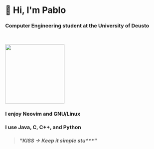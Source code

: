 <h1>👋 Hi, I'm Pablo</h1>

<h3><strong>Computer Engineering student at the University of Deusto</strong></h3><br><br>
<img src="https://github.com/pablo10diez2/pablo10diez2/blob/main/Izhikevich_-_Low_Resolution-ezgif.com-optimize.gif" width="190" />

<h3>I enjoy <strong>Neovim</strong> and <strong>GNU/Linux</strong></h3>
<h3>I use <strong>Java</strong>, <strong>C</strong>, <strong>C++</strong>, and <strong>Python</strong></h3>

<h3><blockquote><em>"KISS -> Keep it simple stu***"</em></blockquote></h3>
